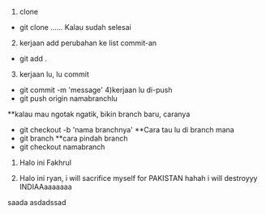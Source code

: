 1. clone

- git clone ......
  Kalau sudah selesai

2. kerjaan add perubahan ke list commit-an

- git add .

3. kerjaan lu, lu commit

- git commit -m 'message'
  4)kerjaan lu di-push
- git push origin namabranchlu

\*\*kalau mau ngotak ngatik, bikin branch baru, caranya

- git checkout -b 'nama branchnya'
  \*\*Cara tau lu di branch mana
- git branch
  \*\*cara pindah branch
- git checkout namabranch

1. Halo ini Fakhrul

2. Halo ini ryan, i will sacrifice myself for PAKISTAN hahah
   i will destroyyy INDIAAaaaaaaa

saada
asdadssad
